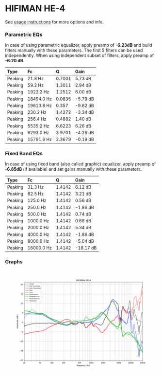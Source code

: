 # HIFIMAN HE-4
See [usage instructions](https://github.com/jaakkopasanen/AutoEq#usage) for more options and info.

### Parametric EQs
In case of using parametric equalizer, apply preamp of **-6.23dB** and build filters manually
with these parameters. The first 5 filters can be used independently.
When using independent subset of filters, apply preamp of **-6.20 dB**.

| Type    | Fc         |      Q | Gain     |
|:--------|:-----------|:-------|:---------|
| Peaking | 21.8 Hz    | 0.7001 | 5.73 dB  |
| Peaking | 59.2 Hz    | 1.3011 | 2.94 dB  |
| Peaking | 1922.2 Hz  | 1.2512 | 6.00 dB  |
| Peaking | 18494.0 Hz | 0.0835 | -5.79 dB |
| Peaking | 19613.8 Hz | 0.357  | -9.62 dB |
| Peaking | 230.2 Hz   | 1.4272 | -3.34 dB |
| Peaking | 256.4 Hz   | 0.4882 | 1.40 dB  |
| Peaking | 5535.2 Hz  | 6.6223 | 6.26 dB  |
| Peaking | 6293.0 Hz  | 3.9701 | -4.26 dB |
| Peaking | 15791.6 Hz | 2.3679 | -0.19 dB |

### Fixed Band EQs
In case of using fixed band (also called graphic) equalizer, apply preamp of **-6.85dB**
(if available) and set gains manually with these parameters.

| Type    | Fc         |      Q | Gain      |
|:--------|:-----------|:-------|:----------|
| Peaking | 31.3 Hz    | 1.4142 | 6.12 dB   |
| Peaking | 62.5 Hz    | 1.4142 | 3.21 dB   |
| Peaking | 125.0 Hz   | 1.4142 | 0.56 dB   |
| Peaking | 250.0 Hz   | 1.4142 | -1.86 dB  |
| Peaking | 500.0 Hz   | 1.4142 | 0.74 dB   |
| Peaking | 1000.0 Hz  | 1.4142 | 0.68 dB   |
| Peaking | 2000.0 Hz  | 1.4142 | 5.34 dB   |
| Peaking | 4000.0 Hz  | 1.4142 | -1.86 dB  |
| Peaking | 8000.0 Hz  | 1.4142 | -5.04 dB  |
| Peaking | 16000.0 Hz | 1.4142 | -18.17 dB |

### Graphs
![](./HIFIMAN%20HE-4.png)